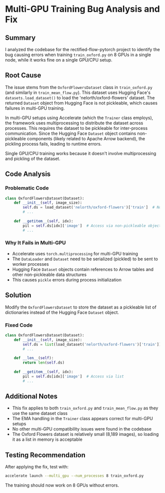 # Multi-GPU Training Bug Analysis and Fix

## Summary

I analyzed the codebase for the rectified-flow-pytorch project to identify the bug causing errors when training `train_oxford.py` on 8 GPUs in a single node, while it works fine on a single GPU/CPU setup.

## Root Cause

The issue stems from the `OxfordFlowersDataset` class in `train_oxford.py` (and similarly in `train_mean_flow.py`). This dataset uses Hugging Face's `datasets.load_dataset()` to load the 'nelorth/oxford-flowers' dataset. The returned `Dataset` object from Hugging Face is not pickleable, which causes failures in multi-GPU training.

In multi-GPU setups using Accelerate (which the `Trainer` class employs), the framework uses multiprocessing to distribute the dataset across processes. This requires the dataset to be pickleable for inter-process communication. Since the Hugging Face `Dataset` object contains non-pickleable components (likely related to Apache Arrow backend), the pickling process fails, leading to runtime errors.

Single GPU/CPU training works because it doesn't involve multiprocessing and pickling of the dataset.

## Code Analysis

### Problematic Code
```python
class OxfordFlowersDataset(Dataset):
    def __init__(self, image_size):
        self.ds = load_dataset('nelorth/oxford-flowers')['train']  # Not pickleable
        # ...
    
    def __getitem__(self, idx):
        pil = self.ds[idx]['image']  # Access via non-pickleable object
        # ...
```

### Why It Fails in Multi-GPU
- Accelerate uses `torch.multiprocessing` for multi-GPU training
- The `DataLoader` and `Dataset` need to be serialized (pickled) to be sent to worker processes
- Hugging Face `Dataset` objects contain references to Arrow tables and other non-pickleable data structures
- This causes `pickle` errors during process initialization

## Solution

Modify the `OxfordFlowersDataset` to store the dataset as a pickleable list of dictionaries instead of the Hugging Face `Dataset` object.

### Fixed Code
```python
class OxfordFlowersDataset(Dataset):
    def __init__(self, image_size):
        self.ds = list(load_dataset('nelorth/oxford-flowers')['train'])  # Convert to pickleable list
        # ...
    
    def __len__(self):
        return len(self.ds)
    
    def __getitem__(self, idx):
        pil = self.ds[idx]['image']  # Access via list
        # ...
```

## Additional Notes

- This fix applies to both `train_oxford.py` and `train_mean_flow.py` as they use the same dataset class
- The EMA handling in the `Trainer` class appears correct for multi-GPU setups
- No other multi-GPU compatibility issues were found in the codebase
- The Oxford Flowers dataset is relatively small (8,189 images), so loading it as a list in memory is acceptable

## Testing Recommendation

After applying the fix, test with:
```bash
accelerate launch --multi_gpu --num_processes 8 train_oxford.py
```

The training should now work on 8 GPUs without errors.
